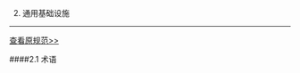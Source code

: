 2. 通用基础设施
----------
[查看原规范>>](http://www.w3.org/TR/2014/REC-html5-20141028/infrastructure.html,"查看原规范")

####2.1 术语
